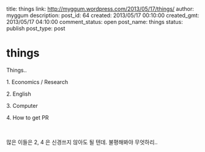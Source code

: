 title: things
link: http://myggum.wordpress.com/2013/05/17/things/
author: myggum
description: 
post_id: 64
created: 2013/05/17 00:10:00
created_gmt: 2013/05/17 04:10:00
comment_status: open
post_name: things
status: publish
post_type: post

# things

Things..

1\. Economics / Research

2\. English

3\. Computer

4\. How to get PR

 

많은 이들은 2, 4 은 신경쓰지 않아도 될 텐데. 불평해봐야 무엇하리..